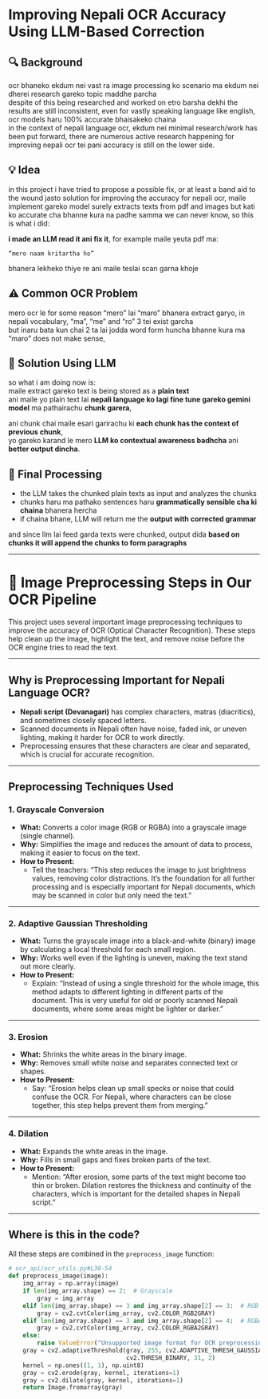 
# Improving Nepali OCR Accuracy Using LLM-Based Correction

## 🔍 Background

ocr bhaneko ekdum nei vast ra image processing ko scenario ma ekdum nei dherei research gareko topic maddhe parcha  
despite of this being researched and worked on etro barsha dekhi the results are still inconsistent, even for vastly speaking language like english, ocr models haru 100% accurate bhaisakeko chaina  
in the context of nepali language ocr, ekdum nei minimal research/work has been put forward, there are numerous active research happening for improving nepali ocr tei pani accuracy is still on the lower side. 

## 💡 Idea

in this project i have tried to propose a possible fix, or at least a band aid to the wound jasto solution for improving the accuracy for nepali ocr, maile implement gareko model surely extracts texts from pdf and images but kati ko accurate cha bhanne kura na padhe samma we can never know, so this is what i did:  

**i made an LLM read it ani fix it**, for example maile yeuta pdf ma:

```
“mero naam kritartha ho”
```

bhanera lekheko thiye re ani maile teslai scan garna khoje

## ⚠️ Common OCR Problem

mero ocr le for some reason “mero” lai “maro” bhanera extract garyo, in nepali vocabulary, “ma”, “me” and “ro” 3 tei exist garcha  
but inaru bata kun chai 2 ta lai jodda word form huncha bhanne kura ma “maro” does not make sense, 

## 🔧 Solution Using LLM

so what i am doing now is:  
maile extract gareko text is being stored as a **plain text**  
ani maile yo plain text lai **nepali language ko lagi fine tune gareko gemini model** ma pathairachu **chunk garera**,  

ani chunk chai maile esari garirachu ki **each chunk has the context of previous chunk**,  
yo gareko karand le mero **LLM ko contextual awareness badhcha** ani **better output dincha**. 

## 🧾 Final Processing

- the LLM takes the chunked plain texts as input and analyzes the chunks  
- chunks haru ma pathako sentences haru **grammatically sensible cha ki chaina** bhanera hercha  
- if chaina bhane, LLM will return me the **output with corrected grammar**

and since llm lai feed garda texts were chunked, output dida **based on chunks it will append the chunks to form paragraphs**

---

# 🧼 Image Preprocessing Steps in Our OCR Pipeline

This project uses several important image preprocessing techniques to improve the accuracy of OCR (Optical Character Recognition). These steps help clean up the image, highlight the text, and remove noise before the OCR engine tries to read the text.

---

## Why is Preprocessing Important for Nepali Language OCR?

- **Nepali script (Devanagari)** has complex characters, matras (diacritics), and sometimes closely spaced letters.
- Scanned documents in Nepali often have noise, faded ink, or uneven lighting, making it harder for OCR to work directly.
- Preprocessing ensures that these characters are clear and separated, which is crucial for accurate recognition.

---

## Preprocessing Techniques Used

### 1. Grayscale Conversion

- **What:** Converts a color image (RGB or RGBA) into a grayscale image (single channel).
- **Why:** Simplifies the image and reduces the amount of data to process, making it easier to focus on the text.
- **How to Present:**  
  - Tell the teachers: “This step reduces the image to just brightness values, removing color distractions. It’s the foundation for all further processing and is especially important for Nepali documents, which may be scanned in color but only need the text.”

---

### 2. Adaptive Gaussian Thresholding

- **What:** Turns the grayscale image into a black-and-white (binary) image by calculating a local threshold for each small region.
- **Why:** Works well even if the lighting is uneven, making the text stand out more clearly.
- **How to Present:**  
  - Explain: “Instead of using a single threshold for the whole image, this method adapts to different lighting in different parts of the document. This is very useful for old or poorly scanned Nepali documents, where some areas might be lighter or darker.”

---

### 3. Erosion

- **What:** Shrinks the white areas in the binary image.
- **Why:** Removes small white noise and separates connected text or shapes.
- **How to Present:**  
  - Say: “Erosion helps clean up small specks or noise that could confuse the OCR. For Nepali, where characters can be close together, this step helps prevent them from merging.”

---

### 4. Dilation

- **What:** Expands the white areas in the image.
- **Why:** Fills in small gaps and fixes broken parts of the text.
- **How to Present:**  
  - Mention: “After erosion, some parts of the text might become too thin or broken. Dilation restores the thickness and continuity of the characters, which is important for the detailed shapes in Nepali script.”

---

## Where is this in the code?

All these steps are combined in the `preprocess_image` function:

```python
# ocr_api/ocr_utils.py#L38-54
def preprocess_image(image):
    img_array = np.array(image)
    if len(img_array.shape) == 2:  # Grayscale
        gray = img_array
    elif len(img_array.shape) == 3 and img_array.shape[2] == 3:  # RGB
        gray = cv2.cvtColor(img_array, cv2.COLOR_RGB2GRAY)
    elif len(img_array.shape) == 3 and img_array.shape[2] == 4:  # RGBA
        gray = cv2.cvtColor(img_array, cv2.COLOR_RGBA2GRAY)
    else:
        raise ValueError("Unsupported image format for OCR preprocessing.")
    gray = cv2.adaptiveThreshold(gray, 255, cv2.ADAPTIVE_THRESH_GAUSSIAN_C,
                                 cv2.THRESH_BINARY, 31, 2)
    kernel = np.ones((1, 1), np.uint8)
    gray = cv2.erode(gray, kernel, iterations=1)
    gray = cv2.dilate(gray, kernel, iterations=1)
    return Image.fromarray(gray)
```

<!--stackedit_data:
eyJoaXN0b3J5IjpbMTAyNjk3MTA4M119
-->